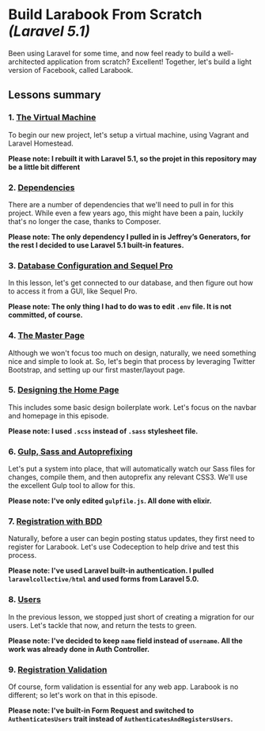 # Build Larabook From Scratch *(Laravel 5.1)*

Been using Laravel for some time, and now feel ready to build a well-architected application from scratch? Excellent! Together, let's build a light version of Facebook, called Larabook.

## Lessons summary

### 1. [The Virtual Machine](https://laracasts.com/series/build-a-laravel-app-from-scratch/episodes/1)

To begin our new project, let's setup a virtual machine, using Vagrant and Laravel Homestead.

**Please note: I rebuilt it with Laravel 5.1, so the projet in this repository may be a little bit different**

### 2. [Dependencies](https://laracasts.com/series/build-a-laravel-app-from-scratch/episodes/2)

There are a number of dependencies that we'll need to pull in for this project. While even a few years ago, this might have been a pain, luckily that's no longer the case, thanks to Composer.

**Please note: The only dependency I pulled in is Jeffrey’s Generators, for the rest I decided to use Laravel 5.1 built-in features.**

### 3. [Database Configuration and Sequel Pro](https://laracasts.com/series/build-a-laravel-app-from-scratch/episodes/3)

In this lesson, let's get connected to our database, and then figure out how to access it from a GUI, like Sequel Pro.

**Please note: The only thing I had to do was to edit `.env` file. It is not committed, of course.**

### 4. [The Master Page](https://laracasts.com/series/build-a-laravel-app-from-scratch/episodes/4)

Although we won't focus too much on design, naturally, we need something nice and simple to look at. So, let's begin that process by leveraging Twitter Bootstrap, and setting up our first master/layout page.

### 5. [Designing the Home Page](https://laracasts.com/series/build-a-laravel-app-from-scratch/episodes/5)

This includes some basic design boilerplate work. Let's focus on the navbar and homepage in this episode.

**Please note: I used `.scss` instead of `.sass` stylesheet file.**

### 6. [Gulp, Sass and Autoprefixing](https://laracasts.com/series/build-a-laravel-app-from-scratch/episodes/6)

Let's put a system into place, that will automatically watch our Sass files for changes, compile them, and then autoprefix any relevant CSS3. We'll use the excellent Gulp tool to allow for this.

**Please note: I've only edited `gulpfile.js`. All done with elixir.**

### 7. [Registration with BDD](https://laracasts.com/series/build-a-laravel-app-from-scratch/episodes/7)

Naturally, before a user can begin posting status updates, they first need to register for Larabook. Let's use Codeception to help drive and test this process.

**Please note: I've used Laravel built-in authentication. I pulled `laravelcollective/html` and used forms from Laravel 5.0.**

### 8. [Users](https://laracasts.com/series/build-a-laravel-app-from-scratch/episodes/8)

In the previous lesson, we stopped just short of creating a migration for our users. Let's tackle that now, and return the tests to green.

**Please note: I've decided to keep `name` field instead of `username`. All the work was already done in Auth Controller.**

### 9. [Registration Validation](https://laracasts.com/series/build-a-laravel-app-from-scratch/episodes/9)

Of course, form validation is essential for any web app. Larabook is no different; so let's work on that in this episode.

**Please note: I've built-in Form Request and switched to `AuthenticatesUsers` trait instead of `AuthenticatesAndRegistersUsers`.**

